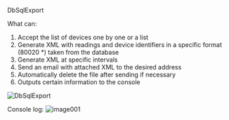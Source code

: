DbSqlExport

What can:
1) Accept the list of devices one by one or a list
2) Generate XML with readings and device identifiers in a specific format (80020 *) taken from the database
3) Generate XML at specific intervals
4) Send an email with attached XML to the desired address
5) Automatically delete the file after sending if necessary
6) Outputs certain information to the console

![DbSqlExport](https://github.com/user-attachments/assets/750fb802-43d3-451e-8cd4-dd361a1a4368)

Console log:
![image001](https://github.com/user-attachments/assets/8eedd9df-a134-45e5-a054-06834cc65bdc)
